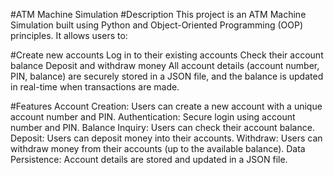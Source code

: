 #ATM Machine Simulation
#Description
This project is an ATM Machine Simulation built using Python and Object-Oriented Programming (OOP) principles. It allows users to:

#Create new accounts
Log in to their existing accounts
Check their account balance
Deposit and withdraw money
All account details (account number, PIN, balance) are securely stored in a JSON file, and the balance is updated in real-time when transactions are made.

#Features
Account Creation: Users can create a new account with a unique account number and PIN.
Authentication: Secure login using account number and PIN.
Balance Inquiry: Users can check their account balance.
Deposit: Users can deposit money into their accounts.
Withdraw: Users can withdraw money from their accounts (up to the available balance).
Data Persistence: Account details are stored and updated in a JSON file.
